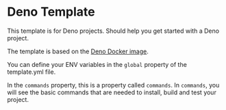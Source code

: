 # Deno Template

This template is for Deno projects.
Should help you get started with a Deno project.

The template is based on the [Deno Docker image](https://hub.docker.com/denoland/deno/).

You can define your ENV variables in the `global` property of the template.yml file.

In the `commands` property, this is a property called `commands`. In `commands`, you will see the basic commands that are needed to install, build and test your project.
